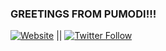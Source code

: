 ### GREETINGS FROM PUMODI!!! 

[![Website](https://img.shields.io/website?label=jeffbriceaudio.com&style=for-the-badge&url=https%3A%2F%2Fjeffbriceaudio.com)](https://jeffbriceaudio.com) || [![Twitter Follow](https://img.shields.io/twitter/follow/codeSTACKr?color=1DA1F2&logo=twitter&style=for-the-badge)](https://twitter.com/intent/follow?original_referer=https%3A%2F%2Fgithub.com%2FcodeSTACKr&screen_name=codeSTACKr)

[website]: https://jeffbriceaudio.com
[twitter]:
[youtube]:
[bandcamp]:
[medium]:
